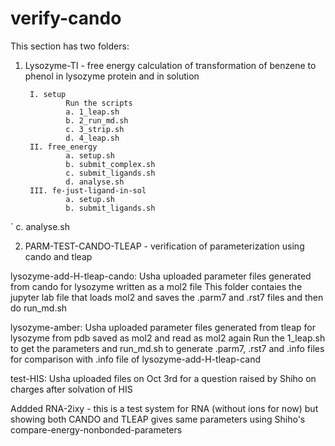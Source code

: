 # verify-cando
This section has two folders:
1. Lysozyme-TI - free energy calculation of transformation of benzene to phenol in lysozyme protein and in solution

        I. setup
                Run the scripts
                a. 1_leap.sh
                b. 2_run_md.sh
                c. 3_strip.sh
                d. 4_leap.sh
        II. free_energy
                a. setup.sh
                b. submit_complex.sh
                c. submit_ligands.sh
                d. analyse.sh
        III. fe-just-ligand-in-sol
                a. setup.sh
                b. submit_ligands.sh
`               c. analyse.sh


2. PARM-TEST-CANDO-TLEAP - verification of parameterization using cando and tleap

lysozyme-add-H-tleap-cando: Usha uploaded parameter files generated from cando for lysozyme written as a mol2 file
This folder contaies the jupyter lab file that loads mol2 and saves the .parm7 and .rst7 files and then do run_md.sh

lysozyme-amber: Usha uploaded parameter files generated from tleap for lysozyme from pdb saved as mol2 and read as mol2 again
Run the 1_leap.sh to get the parameters and run_md.sh to generate .parm7, .rst7 and .info files for comparison with .info file of lysozyme-add-H-tleap-cand

test-HIS: Usha uploaded files on Oct 3rd for a question raised by Shiho on charges after solvation of HIS

Addded RNA-2ixy - this is a test system for RNA (without ions for now) but showing both CANDO and TLEAP gives same parameters using
Shiho's compare-energy-nonbonded-parameters 
